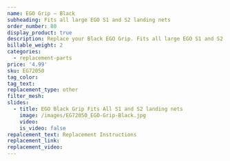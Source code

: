 ```yaml
---
name: EGO Grip – Black
subheading: Fits all large EGO S1 and S2 landing nets
order_number: 80
display_product: true
description: Replace your Black EGO Grip. Fits all large EGO S1 and S2 Landing Nets
billable_weight: 2
categories:
  - replacement-parts
price: '4.99'
sku: EG72050
tag_color:
tag_text:
replacement_type: other
filter_mesh:
slides:
  - title: EGO Black Grip Fits All S1 and S2 landing nets
    image: /images/EG72050_EGO-Grip-Black.jpg
    video:
    is_video: false
repalcement_text: Replacement Instructions
replacement_link:
replacement_video:
---
```

